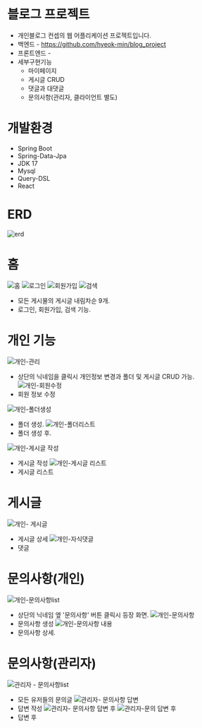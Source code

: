 # 블로그 프로젝트
- 개인블로그 컨셉의 웹 어플리케이션 프로젝트입니다.
- 백엔드 - https://github.com/hyeok-min/blog_project
- 프론트엔드 - 
- 세부구현기능
   - 마이페이지
   - 게시글 CRUD
   - 댓글과 대댓글
   - 문의사항(관리자, 클라이언트 별도)

# 개발환경
- Spring Boot
- Spring-Data-Jpa
- JDK 17
- Mysql
- Query-DSL
- React

# ERD
![erd](https://github.com/user-attachments/assets/e004eba3-daa7-41c5-986f-a36b09d61717)

# 홈
![홈](https://github.com/user-attachments/assets/40eebf89-254f-4aa2-ad7c-5d41a94a0d2d)
![로그인](https://github.com/user-attachments/assets/88eac46b-ae9e-4b43-892b-5fb4ee3ab3f7)
![회원가입](https://github.com/user-attachments/assets/fd114a3d-9db3-4eab-8eca-fdaf365affa2)
![검색](https://github.com/user-attachments/assets/b8b16f28-1c15-4b6d-a25d-2a111e27c97a)
- 모든 게시물의 게시글 내림차순 9개.
- 로그인, 회원가입, 검색 기능.

# 개인 기능
![개인-관리](https://github.com/user-attachments/assets/59500c2e-c680-4971-aab5-133d7f48270a)
- 상단의 닉네임을 클릭시 개인정보 변경과 폴더 및 게시글 CRUD 가능.
![개인-회원수정](https://github.com/user-attachments/assets/2315654e-4459-4bff-8eef-69775c076e13)
- 회원 정보 수정
  
![개인-폴더생성](https://github.com/user-attachments/assets/c0d76e78-4ca2-450f-ad62-cba925ac92b2)
- 폴더 생성.
![개인-폴더리스트](https://github.com/user-attachments/assets/da1f1f60-7005-4b0e-a7bd-2c09b39f34d7)
- 폴더 생성 후.

![개인-게시글 작성](https://github.com/user-attachments/assets/c55028f0-c5ea-41d6-bdb4-67479f18b3f6)
- 게시글 작성
![개인-게시글 리스트](https://github.com/user-attachments/assets/0a833352-3a6d-4ab5-95ca-c3f8c1c26c5f)
- 게시글 리스트

# 게시글
![개인- 게시글](https://github.com/user-attachments/assets/561efa08-10b7-464f-95cc-01f2e549f0dd)
- 게시글 상세
![개인-자식댓글](https://github.com/user-attachments/assets/5db3e2f1-04dd-450e-bdfa-a2e45081cc37)
- 댓글

# 문의사항(개인)
![개인-문의사항list](https://github.com/user-attachments/assets/a920a908-7a47-46af-afb6-0a71ef0c885b)
- 상단의 닉네임 옆 '문의사항' 버튼 클릭시 등장 화면.
![개인-문의사항](https://github.com/user-attachments/assets/c48f2a83-ce08-4261-a6eb-ed4b0f1f801f)
 - 문의사항 생성
![개인-문의사항 내용](https://github.com/user-attachments/assets/5d5102df-6b20-4c44-bd23-c21e2788c7a7)
- 문의사항 상세.

# 문의사항(관리자)
![관리자 - 문의사항list](https://github.com/user-attachments/assets/c89f16e1-e85a-42f5-9d7f-a4eafb51c4d4)
- 모든 유저들의 문의글
![관리자- 문의사항 답변](https://github.com/user-attachments/assets/ed702bc7-6b92-4e70-880a-a4211900e901)
- 답변 작성
![관리자- 문의사항 답변 후](https://github.com/user-attachments/assets/67628c79-ce36-4bc0-8236-b89d233de53f)
![관리자-문의  답변 후](https://github.com/user-attachments/assets/bad4de8b-69e1-4570-b0c2-c58458bf3c14)
- 답변 후



